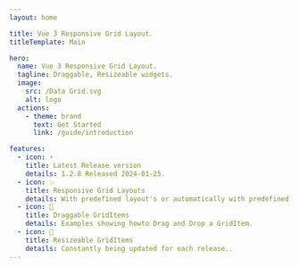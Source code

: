 ```yaml
---
layout: home

title: Vue 3 Responsive Grid Layout.
titleTemplate: Main

hero:
  name: Vue 3 Responsive Grid Layout.
  tagline: Draggable, Resizeable widgets.
  image:
    src: /Data Grid.svg
    alt: logo
  actions:
    - theme: brand
      text: Get Started
      link: /guide/introduction

features:
  - icon: ⚡️
    title: Latest Release version
    details: 1.2.8 Released 2024-01-25.
  - icon: 💥
    title: Responsive Grid Layouts
    details: With predefined layout's or automatically with predefined breakpoints.
  - icon: 🔱
    title: Draggable GridItems
    details: Examples showing howto Drag and Drop a GridItem.
  - icon: 🔱
    title: Resizeable GridItems
    details: Constantly being updated for each release..
---
```

